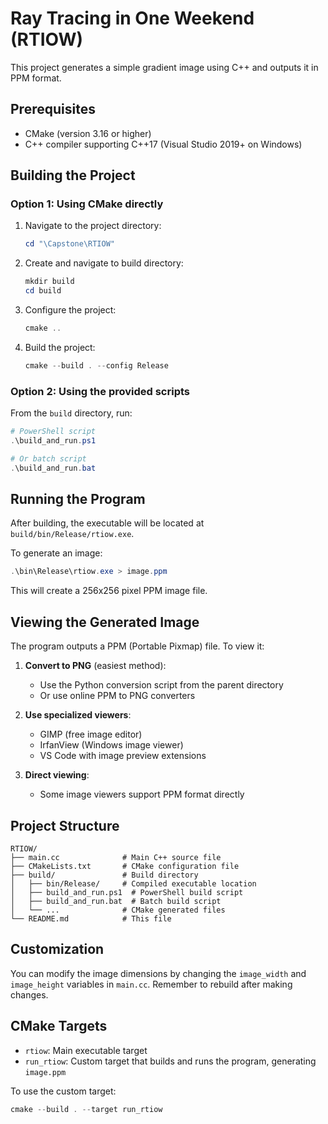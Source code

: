 # Ray Tracing in One Weekend (RTIOW)

This project generates a simple gradient image using C++ and outputs it in PPM format.

## Prerequisites

- CMake (version 3.16 or higher)
- C++ compiler supporting C++17 (Visual Studio 2019+ on Windows)

## Building the Project

### Option 1: Using CMake directly

1. Navigate to the project directory:
   ```powershell
   cd "\Capstone\RTIOW"
   ```

2. Create and navigate to build directory:
   ```powershell
   mkdir build
   cd build
   ```

3. Configure the project:
   ```powershell
   cmake ..
   ```

4. Build the project:
   ```powershell
   cmake --build . --config Release
   ```

### Option 2: Using the provided scripts

From the `build` directory, run:
```powershell
# PowerShell script
.\build_and_run.ps1

# Or batch script
.\build_and_run.bat
```

## Running the Program

After building, the executable will be located at `build/bin/Release/rtiow.exe`.

To generate an image:
```powershell
.\bin\Release\rtiow.exe > image.ppm
```

This will create a 256x256 pixel PPM image file.

## Viewing the Generated Image

The program outputs a PPM (Portable Pixmap) file. To view it:

1. **Convert to PNG** (easiest method):
   - Use the Python conversion script from the parent directory
   - Or use online PPM to PNG converters

2. **Use specialized viewers**:
   - GIMP (free image editor)
   - IrfanView (Windows image viewer)
   - VS Code with image preview extensions

3. **Direct viewing**:
   - Some image viewers support PPM format directly

## Project Structure

```
RTIOW/
├── main.cc              # Main C++ source file
├── CMakeLists.txt       # CMake configuration file
├── build/               # Build directory
│   ├── bin/Release/     # Compiled executable location
│   ├── build_and_run.ps1  # PowerShell build script
│   ├── build_and_run.bat  # Batch build script
│   └── ...              # CMake generated files
└── README.md            # This file
```

## Customization

You can modify the image dimensions by changing the `image_width` and `image_height` variables in `main.cc`. Remember to rebuild after making changes.

## CMake Targets

- `rtiow`: Main executable target
- `run_rtiow`: Custom target that builds and runs the program, generating `image.ppm`

To use the custom target:
```powershell
cmake --build . --target run_rtiow
```